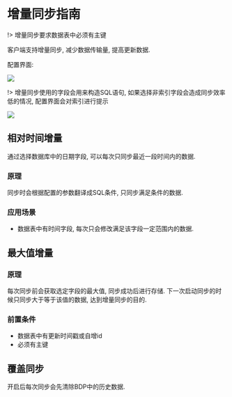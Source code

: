 # 增量同步指南

!> 增量同步要求数据表中必须有主键

客户端支持增量同步, 减少数据传输量, 提高更新数据.

配置界面:

![](http://noah.bj.bcebos.com/doc/img/ed81b92d3d03d0e464b08272f395cd0e.png)

!> 增量同步使用的字段会用来构造SQL语句, 如果选择非索引字段会造成同步效率低的情况, 配置界面会对索引进行提示

![](http://noah.bj.bcebos.com/doc/img/f002efa2f542e8036e8e29ec36c76a51.png)


## 相对时间增量

通过选择数据库中的日期字段, 可以每次只同步最近一段时间内的数据.

### 原理
同步时会根据配置的参数翻译成SQL条件, 只同步满足条件的数据.

### 应用场景

* 数据表中有时间字段, 每次只会修改满足该字段一定范围内的数据.


## 最大值增量

### 原理
每次同步前会获取选定字段的最大值, 同步成功后进行存储. 下一次启动同步的时候只同步大于等于该值的数据, 达到增量同步的目的.

### 前置条件

* 数据表中有更新时间戳或自增id
* 必须有主键


## 覆盖同步

开启后每次同步会先清除BDP中的历史数据.
